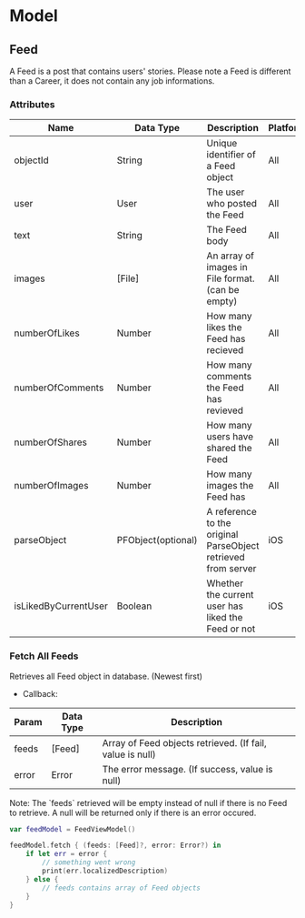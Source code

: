 # Model

## Feed

A Feed is a post that contains users' stories. Please note a Feed is different than a Career, it does not contain any job informations.

### Attributes

Name | Data Type | Description | Platform
--------- | ------- | ----------- | -------
objectId | String | Unique identifier of a Feed object | All
user | User | The user who posted the Feed | All
text | String | The Feed body | All
images | [File] | An array of images in File format. (can be empty) | All
numberOfLikes | Number | How many likes the Feed has recieved | All
numberOfComments | Number | How many comments the Feed has revieved | All
numberOfShares | Number | How many users have shared the Feed | All
numberOfImages | Number | How many images the Feed has | All
parseObject | PFObject(optional) | A reference to the original ParseObject retrieved from server | iOS
isLikedByCurrentUser | Boolean | Whether the current user has liked the Feed or not | iOS

### Fetch All Feeds

Retrieves all Feed object in database. (Newest first)

- Callback: 

Param | Data Type | Description
--------- | ------- | -----------
feeds | [Feed] | Array of Feed objects retrieved. (If fail, value is null)
error | Error | The error message. (If success, value is null)

<aside class="notice">
Note: The `feeds` retrieved will be empty instead of null if there is no Feed to retrieve. A null will be returned only if there is an error occured.
</aside>


```swift
var feedModel = FeedViewModel()

feedModel.fetch { (feeds: [Feed]?, error: Error?) in
    if let err = error {
        // something went wrong
        print(err.localizedDescription)
    } else {
        // feeds contains array of Feed objects
    }
}
```

```javascript
```
